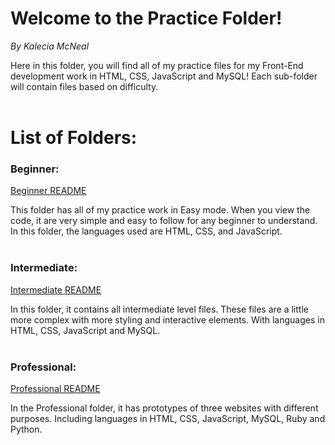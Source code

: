 # Welcome to the Practice Folder!
<em>By Kalecia McNeal</em>

Here in this folder, you will find all of my practice files for my Front-End development work in HTML, CSS, JavaScript and MySQL! Each sub-folder will contain files based on difficulty.  <br> <br>

# List of Folders: 

### Beginner: 
[Beginner README](/Beginner/README.md "My Beginner README")

This folder has all of my practice work in Easy mode. When you view the code, it are very simple and easy to follow for any beginner to understand. In this folder, the languages used are HTML, CSS, and JavaScript. <br> <br>

### Intermediate: 
[Intermediate README](/Intermediate/README.md "My Intermediate README")

In this folder, it contains all intermediate level files. These files are a little more complex with more styling and interactive elements. With languages in HTML, CSS, JavaScript and MySQL. <br> <br>

### Professional: 
[Professional README](/Professional/README.md "My Professional README")

In the Professional folder, it has prototypes of three websites with different purposes. Including languages in HTML, CSS, JavaScript, MySQL, Ruby and Python. 